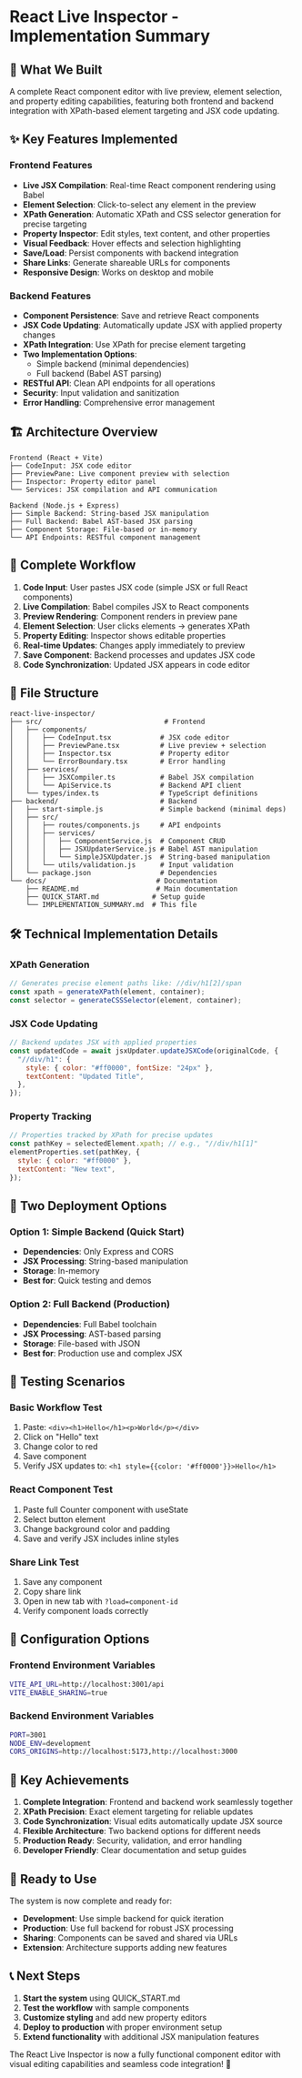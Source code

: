 # React Live Inspector - Implementation Summary

## 🎯 What We Built

A complete React component editor with live preview, element selection, and property editing capabilities, featuring both frontend and backend integration with XPath-based element targeting and JSX code updating.

## ✨ Key Features Implemented

### Frontend Features

- **Live JSX Compilation**: Real-time React component rendering using Babel
- **Element Selection**: Click-to-select any element in the preview
- **XPath Generation**: Automatic XPath and CSS selector generation for precise targeting
- **Property Inspector**: Edit styles, text content, and other properties
- **Visual Feedback**: Hover effects and selection highlighting
- **Save/Load**: Persist components with backend integration
- **Share Links**: Generate shareable URLs for components
- **Responsive Design**: Works on desktop and mobile

### Backend Features

- **Component Persistence**: Save and retrieve React components
- **JSX Code Updating**: Automatically update JSX with applied property changes
- **XPath Integration**: Use XPath for precise element targeting
- **Two Implementation Options**:
  - Simple backend (minimal dependencies)
  - Full backend (Babel AST parsing)
- **RESTful API**: Clean API endpoints for all operations
- **Security**: Input validation and sanitization
- **Error Handling**: Comprehensive error management

## 🏗️ Architecture Overview

```
Frontend (React + Vite)
├── CodeInput: JSX code editor
├── PreviewPane: Live component preview with selection
├── Inspector: Property editor panel
└── Services: JSX compilation and API communication

Backend (Node.js + Express)
├── Simple Backend: String-based JSX manipulation
├── Full Backend: Babel AST-based JSX parsing
├── Component Storage: File-based or in-memory
└── API Endpoints: RESTful component management
```

## 🔄 Complete Workflow

1. **Code Input**: User pastes JSX code (simple JSX or full React components)
2. **Live Compilation**: Babel compiles JSX to React components
3. **Preview Rendering**: Component renders in preview pane
4. **Element Selection**: User clicks elements → generates XPath
5. **Property Editing**: Inspector shows editable properties
6. **Real-time Updates**: Changes apply immediately to preview
7. **Save Component**: Backend processes and updates JSX code
8. **Code Synchronization**: Updated JSX appears in code editor

## 📁 File Structure

```
react-live-inspector/
├── src/                              # Frontend
│   ├── components/
│   │   ├── CodeInput.tsx            # JSX code editor
│   │   ├── PreviewPane.tsx          # Live preview + selection
│   │   ├── Inspector.tsx            # Property editor
│   │   └── ErrorBoundary.tsx        # Error handling
│   ├── services/
│   │   ├── JSXCompiler.ts           # Babel JSX compilation
│   │   └── ApiService.ts            # Backend API client
│   └── types/index.ts               # TypeScript definitions
├── backend/                         # Backend
│   ├── start-simple.js              # Simple backend (minimal deps)
│   ├── src/
│   │   ├── routes/components.js     # API endpoints
│   │   ├── services/
│   │   │   ├── ComponentService.js  # Component CRUD
│   │   │   ├── JSXUpdaterService.js # Babel AST manipulation
│   │   │   └── SimpleJSXUpdater.js  # String-based manipulation
│   │   └── utils/validation.js      # Input validation
│   └── package.json                 # Dependencies
└── docs/                           # Documentation
    ├── README.md                   # Main documentation
    ├── QUICK_START.md             # Setup guide
    └── IMPLEMENTATION_SUMMARY.md  # This file
```

## 🛠️ Technical Implementation Details

### XPath Generation

```javascript
// Generates precise element paths like: //div/h1[2]/span
const xpath = generateXPath(element, container);
const selector = generateCSSSelector(element, container);
```

### JSX Code Updating

```javascript
// Backend updates JSX with applied properties
const updatedCode = await jsxUpdater.updateJSXCode(originalCode, {
  "//div/h1": {
    style: { color: "#ff0000", fontSize: "24px" },
    textContent: "Updated Title",
  },
});
```

### Property Tracking

```javascript
// Properties tracked by XPath for precise updates
const pathKey = selectedElement.xpath; // e.g., "//div/h1[1]"
elementProperties.set(pathKey, {
  style: { color: "#ff0000" },
  textContent: "New text",
});
```

## 🚀 Two Deployment Options

### Option 1: Simple Backend (Quick Start)

- **Dependencies**: Only Express and CORS
- **JSX Processing**: String-based manipulation
- **Storage**: In-memory
- **Best for**: Quick testing and demos

### Option 2: Full Backend (Production)

- **Dependencies**: Full Babel toolchain
- **JSX Processing**: AST-based parsing
- **Storage**: File-based with JSON
- **Best for**: Production use and complex JSX

## 🧪 Testing Scenarios

### Basic Workflow Test

1. Paste: `<div><h1>Hello</h1><p>World</p></div>`
2. Click on "Hello" text
3. Change color to red
4. Save component
5. Verify JSX updates to: `<h1 style={{color: '#ff0000'}}>Hello</h1>`

### React Component Test

1. Paste full Counter component with useState
2. Select button element
3. Change background color and padding
4. Save and verify JSX includes inline styles

### Share Link Test

1. Save any component
2. Copy share link
3. Open in new tab with `?load=component-id`
4. Verify component loads correctly

## 🔧 Configuration Options

### Frontend Environment Variables

```bash
VITE_API_URL=http://localhost:3001/api
VITE_ENABLE_SHARING=true
```

### Backend Environment Variables

```bash
PORT=3001
NODE_ENV=development
CORS_ORIGINS=http://localhost:5173,http://localhost:3000
```

## 🎯 Key Achievements

1. **Complete Integration**: Frontend and backend work seamlessly together
2. **XPath Precision**: Exact element targeting for reliable updates
3. **Code Synchronization**: Visual edits automatically update JSX source
4. **Flexible Architecture**: Two backend options for different needs
5. **Production Ready**: Security, validation, and error handling
6. **Developer Friendly**: Clear documentation and setup guides

## 🚀 Ready to Use

The system is now complete and ready for:

- **Development**: Use simple backend for quick iteration
- **Production**: Use full backend for robust JSX processing
- **Sharing**: Components can be saved and shared via URLs
- **Extension**: Architecture supports adding new features

## 📞 Next Steps

1. **Start the system** using QUICK_START.md
2. **Test the workflow** with sample components
3. **Customize styling** and add new property editors
4. **Deploy to production** with proper environment setup
5. **Extend functionality** with additional JSX manipulation features

The React Live Inspector is now a fully functional component editor with visual editing capabilities and seamless code integration! 🎉
